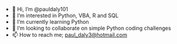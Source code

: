 - 👋 Hi, I’m @pauldaly101
- 👀 I’m interested in Python, VBA, R and SQL
- 🌱 I’m currently learning Python
- 💞️ I’m looking to collaborate on simple Python coding challenges
- 📫 How to reach me; paul_daly3@hotmail.com

<!---
pauldaly101/pauldaly101 is a ✨ special ✨ repository because its `README.md` (this file) appears on your GitHub profile.
You can click the Preview link to take a look at your changes.
--->
